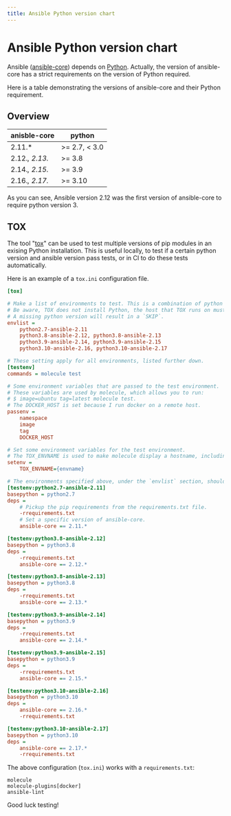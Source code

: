 ```yaml
---
title: Ansible Python version chart
---
```


# Ansible Python version chart

Ansible ([ansible-core](https://pypi.org/project/ansible-core/)) depends on [Python](https://www.python.org/). Actually, the version of ansible-core has a strict requirements on the version of Python required.

Here is a table demonstrating the versions of ansible-core and their Python requirement.

## Overview

| anisble-core   | python         |
| -------------- | -------------- |
| 2.11.*         | >= 2.7, < 3.0  |
| 2.12.*, 2.13.* | >= 3.8         |
| 2.14.*, 2.15.* | >= 3.9         |
| 2.16.*, 2.17.* | >= 3.10        |

As you can see, Ansible version 2.12 was the first version of ansible-core to require python version 3.

## TOX

The tool "[tox](https://tox.wiki/en/3.4.0/config.html)" can be used to test multiple versions of pip modules in an exising Python installation. This is useful locally, to test if a certain python version and ansible version pass tests, or in CI to do these tests automatically.

Here is an example of a `tox.ini` configuration file.

```ini
[tox]

# Make a list of environments to test. This is a combination of python version and ansible version.
# Be aware, TOX does not install Python, the host that TOX runs on must have the required Python version(s) installed.
# A missing python version will result in a `SKIP`.
envlist =
    python2.7-ansible-2.11
    python3.8-ansible-2.12, python3.8-ansible-2.13
    python3.9-ansible-2.14, python3.9-ansible-2.15
    python3.10-ansible-2.16, python3.10-ansible-2.17

# These setting apply for all environments, listed further down.
[testenv]
commands = molecule test

# Some environment variables that are passed to the test environment.
# These variables are used by molecule, which allows you to run:
# $ image=ubuntu tag=latest molecule test.
# The DOCKER_HOST is set because I run docker on a remote host.
passenv =
    namespace
    image
    tag
    DOCKER_HOST

# Set some environment variables for the test environment.
# The TOX_ENVNAME is used to make molecule display a hostname, including the environment name.
setenv =
    TOX_ENVNAME={envname}

# The environments specified above, under the `envlist` section, should now define the Python version and the Ansible version.
[testenv:python2.7-ansible-2.11]
basepython = python2.7
deps =
    # Pickup the pip requirements from the requirements.txt file.
    -rrequirements.txt
    # Set a specific version of ansible-core.
    ansible-core == 2.11.*

[testenv:python3.8-ansible-2.12]
basepython = python3.8
deps =
    -rrequirements.txt
    ansible-core == 2.12.*

[testenv:python3.8-ansible-2.13]
basepython = python3.8
deps =
    -rrequirements.txt
    ansible-core == 2.13.*

[testenv:python3.9-ansible-2.14]
basepython = python3.9
deps =
    -rrequirements.txt
    ansible-core == 2.14.*

[testenv:python3.9-ansible-2.15]
basepython = python3.9
deps =
    -rrequirements.txt
    ansible-core == 2.15.*

[testenv:python3.10-ansible-2.16]
basepython = python3.10
deps =
    ansible-core == 2.16.*
    -rrequirements.txt

[testenv:python3.10-ansible-2.17]
basepython = python3.10
deps =
    ansible-core == 2.17.*
    -rrequirements.txt
```

The above configuration (`tox.ini`) works with a `requirements.txt`:

```text
molecule
molecule-plugins[docker]
ansible-lint
```

Good luck testing!
